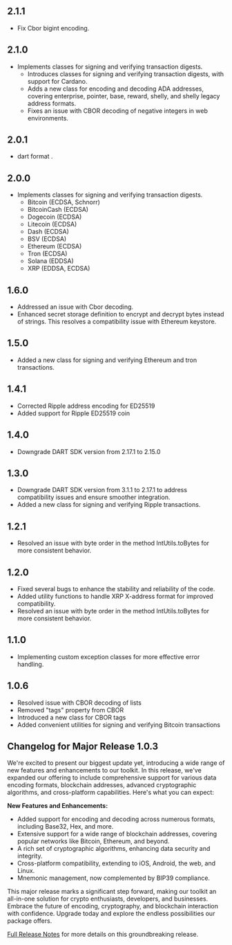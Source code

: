 ## 2.1.1
   - Fix Cbor bigint encoding.

## 2.1.0
- Implements classes for signing and verifying transaction digests.
   - Introduces classes for signing and verifying transaction digests, with support for Cardano.
   - Adds a new class for encoding and decoding ADA addresses, covering enterprise, pointer, base, reward, shelly, and shelly legacy address formats.
   - Fixes an issue with CBOR decoding of negative integers in web environments.

## 2.0.1
   - dart format .

## 2.0.0
- Implements classes for signing and verifying transaction digests.
   - Bitcoin (ECDSA, Schnorr)
   - BitcoinCash (ECDSA)
   - Dogecoin (ECDSA)
   - Litecoin (ECDSA)
   - Dash (ECDSA)
   - BSV (ECDSA)
   - Ethereum (ECDSA)
   - Tron (ECDSA)
   - Solana (EDDSA)
   - XRP (EDDSA, ECDSA)

## 1.6.0
- Addressed an issue with Cbor decoding.
- Enhanced secret storage definition to encrypt and decrypt bytes instead of strings. This resolves a compatibility issue with Ethereum keystore.


## 1.5.0
- Added a new class for signing and verifying Ethereum and tron transactions.

## 1.4.1
- Corrected Ripple address encoding for ED25519
- Added support for Ripple ED25519 coin

## 1.4.0
- Downgrade DART SDK version from 2.17.1 to 2.15.0

## 1.3.0
- Downgrade DART SDK version from 3.1.1 to 2.17.1 to address compatibility issues and ensure smoother integration.
- Added a new class for signing and verifying Ripple transactions.

## 1.2.1
- Resolved an issue with byte order in the method IntUtils.toBytes for more consistent behavior.

## 1.2.0
- Fixed several bugs to enhance the stability and reliability of the code.
- Added utility functions to handle XRP X-address format for improved compatibility.
- Resolved an issue with byte order in the method IntUtils.toBytes for more consistent behavior.

## 1.1.0
- Implementing custom exception classes for more effective error handling.

## 1.0.6
- Resolved issue with CBOR decoding of lists
- Removed "tags" property from CBOR
- Introduced a new class for CBOR tags
- Added convenient utilities for signing and verifying Bitcoin transactions

## Changelog for Major Release 1.0.3

We're excited to present our biggest update yet, introducing a wide range of new features and enhancements to our toolkit. In this release, we've expanded our offering to include comprehensive support for various data encoding formats, blockchain addresses, advanced cryptographic algorithms, and cross-platform capabilities. Here's what you can expect:

**New Features and Enhancements:**

- Added support for encoding and decoding across numerous formats, including Base32, Hex, and more.
- Extensive support for a wide range of blockchain addresses, covering popular networks like Bitcoin, Ethereum, and beyond.
- A rich set of cryptographic algorithms, enhancing data security and integrity.
- Cross-platform compatibility, extending to iOS, Android, the web, and Linux.
- Mnemonic management, now complemented by BIP39 compliance.

This major release marks a significant step forward, making our toolkit an all-in-one solution for crypto enthusiasts, developers, and businesses. Embrace the future of encoding, cryptography, and blockchain interaction with confidence. Upgrade today and explore the endless possibilities our package offers.

[Full Release Notes](https://github.com/mrtnetwork/blockchain_utils) for more details on this groundbreaking release.

